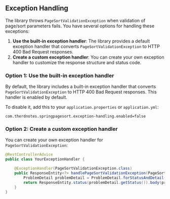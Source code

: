 

## Exception Handling

The library throws `PageSortValidationException` when validation of page/sort parameters fails. You have several options for handling these exceptions:
1. **Use the built-in exception handler**: The library provides a default exception handler that converts `PageSortValidationException` to HTTP 400 Bad Request responses.
2. **Create a custom exception handler**: You can create your own exception handler to customize the response structure and status code.

### Option 1: Use the built-in exception handler

By default, the library includes a built-in exception handler that converts `PageSortValidationException` to HTTP 400 Bad Request responses. This handler is enabled by default.

To disable it, add this to your `application.properties` or `application.yml`:

```properties
com.therdnotes.springpagesort.exception-handling.enabled=false
```

### Option 2: Create a custom exception handler

You can create your own exception handler for `PageSortValidationException`:

```java
@RestControllerAdvice
public class YourExceptionHandler {

    @ExceptionHandler(PageSortValidationException.class)
    public ResponseEntity<?> handlePageSortValidationException(PageSortValidationException ex) {
        ProblemDetail problemDetail = ProblemDetail.forStatusAndDetail(HttpStatus.BAD_REQUEST, "Paging/sorting query parameters validation error: "+ex.getMessage());
        return ResponseEntity.status(problemDetail.getStatus()).body(problemDetail);
    }
}
```
